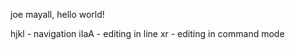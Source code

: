 






joe mayall, hello world!





hjkl - navigation
iIaA - editing in line
xr - editing in command mode
